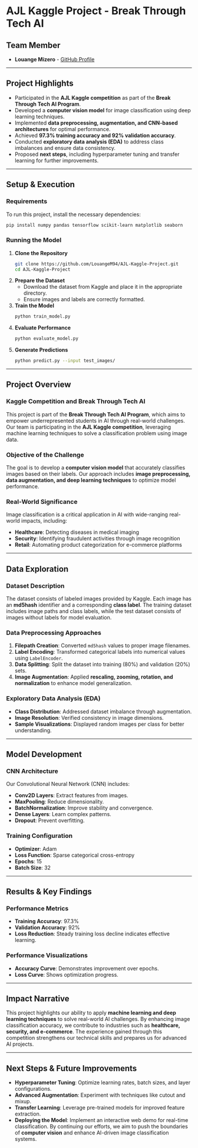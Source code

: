 # AJL Kaggle Project - Break Through Tech AI

## Team Member
- **Louange Mizero** - [GitHub Profile](https://github.com/LouangeM94)

---

## Project Highlights
- Participated in the **AJL Kaggle competition** as part of the **Break Through Tech AI Program**.
- Developed a **computer vision model** for image classification using deep learning techniques.
- Implemented **data preprocessing, augmentation, and CNN-based architectures** for optimal performance.
- Achieved **97.3% training accuracy and 92% validation accuracy**.
- Conducted **exploratory data analysis (EDA)** to address class imbalances and ensure data consistency.
- Proposed **next steps**, including hyperparameter tuning and transfer learning for further improvements.

---

## Setup & Execution

### Requirements
To run this project, install the necessary dependencies:
```bash
pip install numpy pandas tensorflow scikit-learn matplotlib seaborn
```

### Running the Model
1. **Clone the Repository**
   ```bash
   git clone https://github.com/LouangeM94/AJL-Kaggle-Project.git
   cd AJL-Kaggle-Project
   ```
2. **Prepare the Dataset**
   - Download the dataset from Kaggle and place it in the appropriate directory.
   - Ensure images and labels are correctly formatted.
3. **Train the Model**
   ```bash
   python train_model.py
   ```
4. **Evaluate Performance**
   ```bash
   python evaluate_model.py
   ```
5. **Generate Predictions**
   ```bash
   python predict.py --input test_images/
   ```

---

## Project Overview
### Kaggle Competition and Break Through Tech AI
This project is part of the **Break Through Tech AI Program**, which aims to empower underrepresented students in AI through real-world challenges. Our team is participating in the **AJL Kaggle competition**, leveraging machine learning techniques to solve a classification problem using image data.

### Objective of the Challenge
The goal is to develop a **computer vision model** that accurately classifies images based on their labels. Our approach includes **image preprocessing, data augmentation, and deep learning techniques** to optimize model performance.

### Real-World Significance
Image classification is a critical application in AI with wide-ranging real-world impacts, including:
- **Healthcare**: Detecting diseases in medical imaging
- **Security**: Identifying fraudulent activities through image recognition
- **Retail**: Automating product categorization for e-commerce platforms

---

## Data Exploration
### Dataset Description
The dataset consists of labeled images provided by Kaggle. Each image has an **md5hash** identifier and a corresponding **class label**. The training dataset includes image paths and class labels, while the test dataset consists of images without labels for model evaluation.

### Data Preprocessing Approaches
1. **Filepath Creation**: Converted `md5hash` values to proper image filenames.
2. **Label Encoding**: Transformed categorical labels into numerical values using `LabelEncoder`.
3. **Data Splitting**: Split the dataset into training (80%) and validation (20%) sets.
4. **Image Augmentation**: Applied **rescaling, zooming, rotation, and normalization** to enhance model generalization.

### Exploratory Data Analysis (EDA)
- **Class Distribution**: Addressed dataset imbalance through augmentation.
- **Image Resolution**: Verified consistency in image dimensions.
- **Sample Visualizations**: Displayed random images per class for better understanding.

---

## Model Development
### CNN Architecture
Our Convolutional Neural Network (CNN) includes:
- **Conv2D Layers**: Extract features from images.
- **MaxPooling**: Reduce dimensionality.
- **BatchNormalization**: Improve stability and convergence.
- **Dense Layers**: Learn complex patterns.
- **Dropout**: Prevent overfitting.

### Training Configuration
- **Optimizer**: Adam
- **Loss Function**: Sparse categorical cross-entropy
- **Epochs**: 15
- **Batch Size**: 32

---

## Results & Key Findings
### Performance Metrics
- **Training Accuracy**: 97.3%
- **Validation Accuracy**: 92%
- **Loss Reduction**: Steady training loss decline indicates effective learning.

### Performance Visualizations
- **Accuracy Curve**: Demonstrates improvement over epochs.
- **Loss Curve**: Shows optimization progress.

---

## Impact Narrative
This project highlights our ability to apply **machine learning and deep learning techniques** to solve real-world AI challenges. By enhancing image classification accuracy, we contribute to industries such as **healthcare, security, and e-commerce**. The experience gained through this competition strengthens our technical skills and prepares us for advanced AI projects.

---

## Next Steps & Future Improvements
- **Hyperparameter Tuning**: Optimize learning rates, batch sizes, and layer configurations.
- **Advanced Augmentation**: Experiment with techniques like cutout and mixup.
- **Transfer Learning**: Leverage pre-trained models for improved feature extraction.
- **Deploying the Model**: Implement an interactive web demo for real-time classification.
By continuing our efforts, we aim to push the boundaries of **computer vision** and enhance AI-driven image classification systems.


